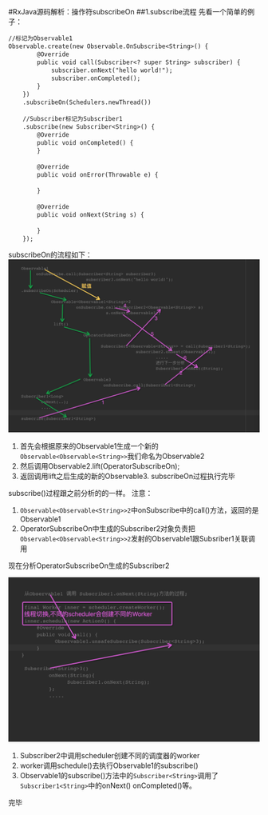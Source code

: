 #RxJava源码解析：操作符subscribeOn
##1.subscribe流程
先看一个简单的例子：

	//标记为Observable1
	Observable.create(new Observable.OnSubscribe<String>() {
            @Override
            public void call(Subscriber<? super String> subscriber) {
                subscriber.onNext("hello world!");
                subscriber.onCompleted();
            }
        })
        .subscribeOn(Schedulers.newThread())
        
        //Subscriber标记为Subscriber1
        .subscribe(new Subscriber<String>() {
            @Override
            public void onCompleted() {
            }

            @Override
            public void onError(Throwable e) {

            }

            @Override
            public void onNext(String s) {

            }
        });

subscribeOn的流程如下：
![subscribeOn](image/subscribeOn.png)

1.	首先会根据原来的Observable1生成一个新的`Observable<Observable<String>>`我们命名为Observable2
2.	然后调用Observable2.lift(OperatorSubscribeOn);
3.	返回调用lift之后生成的新的Observable3.
subscribeOn过程执行完毕

subscribe()过程跟之前分析的的一样。
注意：

1.	`Observable<Observable<String>>2`中onSubscribe中的call()方法，返回的是Observable1
2.	OperatorSubscribeOn中生成的Subscriber2对象负责把`Observable<Observable<String>>2`发射的Observable1跟Subsriber1关联调用

现在分析OperatorSubscribeOn生成的Subscriber2

![scheduler](image/scheduler.png)

1.	Subscriber2中调用scheduler创建不同的调度器的worker
2. worker调用schedule()去执行Observable1的subscribe()
3.  Observable1的subscribe()方法中的`Subscriber<String>`调用了`Subscriber1<String>`中的onNext() onCompleted()等。

完毕




